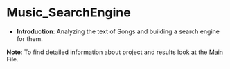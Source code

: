 # Music_SearchEngine

* __Introduction__: Analyzing the text of Songs and building a search engine for them.

__Note__: To find detailed information about project and results look at the [Main](https://github.com/AAbasinejad/SearchEngineV1.0/blob/master/Musics-SearchEngine-And-Analysis.ipynb) File.
